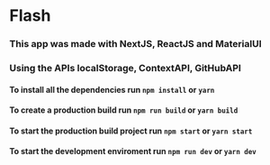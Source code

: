# Flash

### This app was made with NextJS, ReactJS and MaterialUI
### Using the APIs localStorage, ContextAPI, GitHubAPI


#### To install all the dependencies run `npm install` or `yarn`

#### To create a production build run `npm run build` or `yarn build`
#### To start the production build project run `npm start` or `yarn start`
#### To start the development enviroment run `npm run dev` or `yarn dev`
